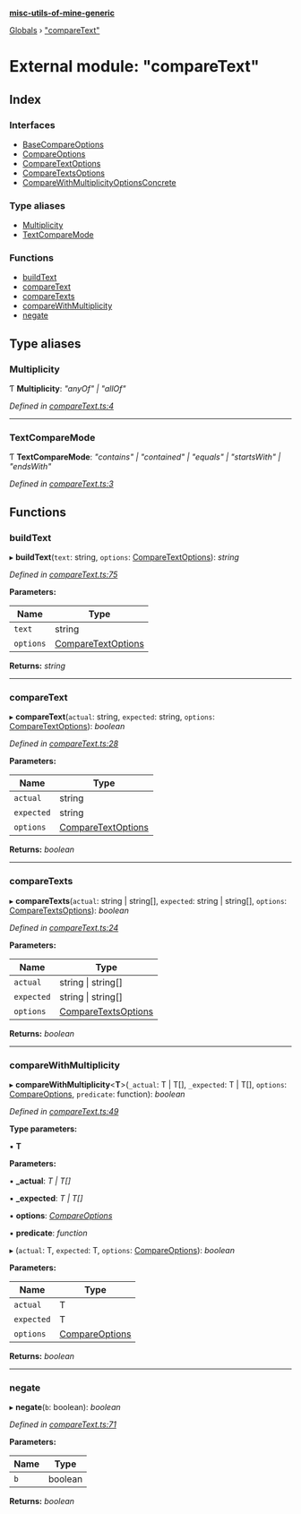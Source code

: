 **[misc-utils-of-mine-generic](../README.md)**

[Globals](../globals.md) › ["compareText"](_comparetext_.md)

# External module: "compareText"

## Index

### Interfaces

* [BaseCompareOptions](../interfaces/_comparetext_.basecompareoptions.md)
* [CompareOptions](../interfaces/_comparetext_.compareoptions.md)
* [CompareTextOptions](../interfaces/_comparetext_.comparetextoptions.md)
* [CompareTextsOptions](../interfaces/_comparetext_.comparetextsoptions.md)
* [CompareWithMultiplicityOptionsConcrete](../interfaces/_comparetext_.comparewithmultiplicityoptionsconcrete.md)

### Type aliases

* [Multiplicity](_comparetext_.md#multiplicity)
* [TextCompareMode](_comparetext_.md#textcomparemode)

### Functions

* [buildText](_comparetext_.md#buildtext)
* [compareText](_comparetext_.md#comparetext)
* [compareTexts](_comparetext_.md#comparetexts)
* [compareWithMultiplicity](_comparetext_.md#comparewithmultiplicity)
* [negate](_comparetext_.md#negate)

## Type aliases

###  Multiplicity

Ƭ **Multiplicity**: *"anyOf" | "allOf"*

*Defined in [compareText.ts:4](https://github.com/cancerberoSgx/misc-utils-of-mine/blob/b6947cf/misc-utils-of-mine-generic/src/compareText.ts#L4)*

___

###  TextCompareMode

Ƭ **TextCompareMode**: *"contains" | "contained" | "equals" | "startsWith" | "endsWith"*

*Defined in [compareText.ts:3](https://github.com/cancerberoSgx/misc-utils-of-mine/blob/b6947cf/misc-utils-of-mine-generic/src/compareText.ts#L3)*

## Functions

###  buildText

▸ **buildText**(`text`: string, `options`: [CompareTextOptions](../interfaces/_comparetext_.comparetextoptions.md)): *string*

*Defined in [compareText.ts:75](https://github.com/cancerberoSgx/misc-utils-of-mine/blob/b6947cf/misc-utils-of-mine-generic/src/compareText.ts#L75)*

**Parameters:**

Name | Type |
------ | ------ |
`text` | string |
`options` | [CompareTextOptions](../interfaces/_comparetext_.comparetextoptions.md) |

**Returns:** *string*

___

###  compareText

▸ **compareText**(`actual`: string, `expected`: string, `options`: [CompareTextOptions](../interfaces/_comparetext_.comparetextoptions.md)): *boolean*

*Defined in [compareText.ts:28](https://github.com/cancerberoSgx/misc-utils-of-mine/blob/b6947cf/misc-utils-of-mine-generic/src/compareText.ts#L28)*

**Parameters:**

Name | Type |
------ | ------ |
`actual` | string |
`expected` | string |
`options` | [CompareTextOptions](../interfaces/_comparetext_.comparetextoptions.md) |

**Returns:** *boolean*

___

###  compareTexts

▸ **compareTexts**(`actual`: string | string[], `expected`: string | string[], `options`: [CompareTextsOptions](../interfaces/_comparetext_.comparetextsoptions.md)): *boolean*

*Defined in [compareText.ts:24](https://github.com/cancerberoSgx/misc-utils-of-mine/blob/b6947cf/misc-utils-of-mine-generic/src/compareText.ts#L24)*

**Parameters:**

Name | Type |
------ | ------ |
`actual` | string \| string[] |
`expected` | string \| string[] |
`options` | [CompareTextsOptions](../interfaces/_comparetext_.comparetextsoptions.md) |

**Returns:** *boolean*

___

###  compareWithMultiplicity

▸ **compareWithMultiplicity**<**T**>(`_actual`: T | T[], `_expected`: T | T[], `options`: [CompareOptions](../interfaces/_comparetext_.compareoptions.md), `predicate`: function): *boolean*

*Defined in [compareText.ts:49](https://github.com/cancerberoSgx/misc-utils-of-mine/blob/b6947cf/misc-utils-of-mine-generic/src/compareText.ts#L49)*

**Type parameters:**

▪ **T**

**Parameters:**

▪ **_actual**: *T | T[]*

▪ **_expected**: *T | T[]*

▪ **options**: *[CompareOptions](../interfaces/_comparetext_.compareoptions.md)*

▪ **predicate**: *function*

▸ (`actual`: T, `expected`: T, `options`: [CompareOptions](../interfaces/_comparetext_.compareoptions.md)): *boolean*

**Parameters:**

Name | Type |
------ | ------ |
`actual` | T |
`expected` | T |
`options` | [CompareOptions](../interfaces/_comparetext_.compareoptions.md) |

**Returns:** *boolean*

___

###  negate

▸ **negate**(`b`: boolean): *boolean*

*Defined in [compareText.ts:71](https://github.com/cancerberoSgx/misc-utils-of-mine/blob/b6947cf/misc-utils-of-mine-generic/src/compareText.ts#L71)*

**Parameters:**

Name | Type |
------ | ------ |
`b` | boolean |

**Returns:** *boolean*